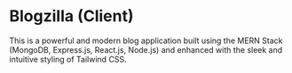 # Blogzilla (Client)
This is a powerful and modern blog application built using the MERN Stack (MongoDB, Express.js, React.js, Node.js) and enhanced with the sleek and intuitive styling of Tailwind CSS.
